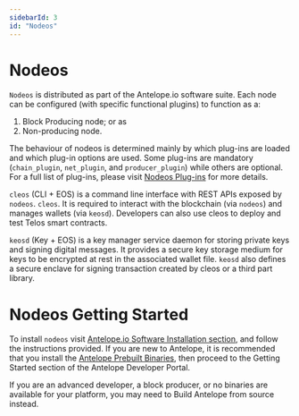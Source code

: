 ```yaml
---
sidebarId: 3
id: "Nodeos"
---
```


# Nodeos

`Nodeos` is distributed as part of the Antelope.io software suite. Each node can be configured (with specific functional plugins) to function as a:
1. Block Producing node; or as 
2. Non-producing node.

The behaviour of nodeos is determined mainly by which plug-ins are loaded and which plug-in options are used. Some plug-ins are mandatory (`chain_plugin`, `net_plugin`, and `producer_plugin`) while others are optional. For a full list of plug-ins, please visit [Nodeos Plug-ins](https://developers.eos.io/manuals/eos/latest/nodeos/plugins/index) for more details.

`cleos` (CLI + EOS) is a command line interface with REST APIs exposed by `nodeos`. `cleos`. It is required to interact with the blockchain (via `nodeos`) and manages wallets (via `keosd`). Developers can also use cleos to deploy and test Telos smart contracts.

`keosd` (Key + EOS)  is a key manager service daemon for storing private keys and signing digital messages. It provides a secure key storage medium for keys to be encrypted at rest in the associated wallet file. `keosd` also defines a secure enclave for signing transaction created by cleos or a third part library.

# Nodeos Getting Started

To install `nodeos` visit [Antelope.io Software Installation section](https://developers.eos.io/manuals/eos/latest/install/index), and follow the instructions provided. If you are new to Antelope, it is recommended that you install the [Antelope Prebuilt Binaries](https://github.com/AntelopeIO/leap), then proceed to the Getting Started section of the Antelope Developer Portal. 

If you are an advanced developer, a block producer, or no binaries are available for your platform, you may need to Build Antelope from source instead.
